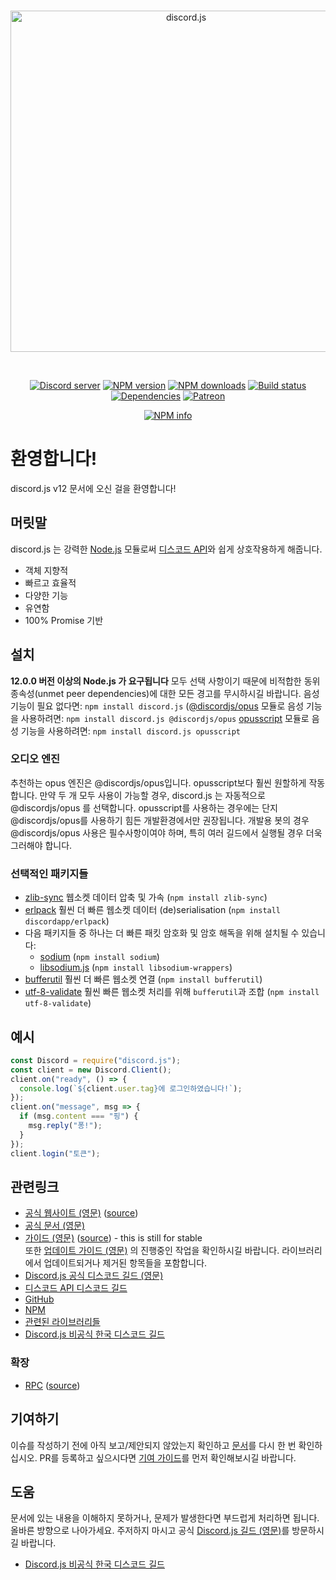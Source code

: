 <div align="center">
  <br />
  <p>
    <a href="https://discord.js.org"><img src="/static/logo.svg" width="546" alt="discord.js" id="djs-logo" /></a>
  </p>
  <br />
  <p>
    <a href="https://discord.gg/bRCvFy9"><img src="https://discordapp.com/api/guilds/222078108977594368/embed.png" alt="Discord server" /></a>
    <a href="https://www.npmjs.com/package/discord.js"><img src="https://img.shields.io/npm/v/discord.js.svg?maxAge=3600" alt="NPM version" /></a>
    <a href="https://www.npmjs.com/package/discord.js"><img src="https://img.shields.io/npm/dt/discord.js.svg?maxAge=3600" alt="NPM downloads" /></a>
    <a href="https://travis-ci.org/discordjs/discord.js"><img src="https://travis-ci.org/discordjs/discord.js.svg" alt="Build status" /></a>
    <a href="https://david-dm.org/discordjs/discord.js"><img src="https://img.shields.io/david/discordjs/discord.js.svg?maxAge=3600" alt="Dependencies" /></a>
    <a href="https://www.patreon.com/discordjs"><img src="https://img.shields.io/badge/donate-patreon-F96854.svg" alt="Patreon" /></a>
  </p>
  <p>
    <a href="https://nodei.co/npm/discord.js/"><img src="https://nodei.co/npm/discord.js.png?downloads=true&stars=true" alt="NPM info" /></a>
  </p>
</div>

# 환영합니다!

discord.js v12 문서에 오신 걸을 환영합니다!

## 머릿말

discord.js 는 강력한 [Node.js](https://nodejs.org) 모듈로써 [디스코드 API](https://discordapp.com/developers/docs/intro)와 쉽게 상호작용하게 해줍니다.

- 객체 지향적
- 빠르고 효율적
- 다양한 기능
- 유연함
- 100% Promise 기반

## 설치

**12.0.0 버전 이상의 Node.js 가 요구됩니다**
모두 선택 사항이기 때문에 비적합한 동위 종속성(unmet peer dependencies)에 대한 모든 경고를 무시하시길 바랍니다.
음성 기능이 필요 없다면: `npm install discord.js`
([@discordjs/opus](https://www.npmjs.com/package/@discordjs/opus) 모듈로 음성 기능을 사용하려면: `npm install discord.js @discordjs/opus`
[opusscript](https://www.npmjs.com/package/opusscript) 모듈로 음성 기능을 사용하려면: `npm install discord.js opusscript`

### 오디오 엔진

추천하는 opus 엔진은 @discordjs/opus입니다. opusscript보다 훨씬 원할하게 작동합니다. 만약 두 개 모두 사용이 가능할 경우, discord.js 는 자동적으로 @discordjs/opus 를 선택합니다.
opusscript를 사용하는 경우에는 단지 @discordjs/opus를 사용하기 힘든 개발환경에서만 권장됩니다.
개발용 봇의 경우 @discordjs/opus 사용은 필수사항이여야 하며, 특히 여러 길드에서 실행될 경우 더욱 그러해야 합니다.

### 선택적인 패키지들

- [zlib-sync](https://www.npmjs.com/package/zlib-sync) 웹소켓 데이터 압축 및 가속 (`npm install zlib-sync`)
- [erlpack](https://github.com/discordapp/erlpack) 훨씬 더 빠른 웹소켓 데이터 (de)serialisation (`npm install discordapp/erlpack`)
- 다음 패키지들 중 하나는 더 빠른 패킷 암호화 및 암호 해독을 위해 설치될 수 있습니다:
  - [sodium](https://www.npmjs.com/package/sodium) (`npm install sodium`)
  - [libsodium.js](https://www.npmjs.com/package/libsodium-wrappers) (`npm install libsodium-wrappers`)
- [bufferutil](https://www.npmjs.com/package/bufferutil) 훨씬 더 빠른 웹소켓 연결 (`npm install bufferutil`)
- [utf-8-validate](https://www.npmjs.com/package/utf-8-validate) 훨씬 빠른 웹소켓 처리를 위해 `bufferutil`과 조합 (`npm install utf-8-validate`)

## 예시

```js
const Discord = require("discord.js");
const client = new Discord.Client();
client.on("ready", () => {
  console.log(`${client.user.tag}에 로그인하였습니다!`);
});
client.on("message", msg => {
  if (msg.content === "핑") {
    msg.reply("퐁!");
  }
});
client.login("토큰");
```

## 관련링크

- [공식 웹사이트 (영문)](https://discord.js.org/) ([source](https://github.com/discordjs/website))
- [공식 문서 (영문)](https://discord.js.org/#/docs/main/master/general/welcome)
- [가이드 (영문)](https://discordjs.guide/) ([source](https://github.com/discordjs/guide)) - this is still for stable  
  또한 [업데이트 가이드 (영문)](https://discordjs.guide/additional-info/changes-in-v12.html) 의 진행중인 작업을 확인하시길 바랍니다. 라이브러리에서 업데이트되거나 제거된 항목들을 포함합니다.
- [Discord.js 공식 디스코드 길드 (영문)](https://discord.gg/bRCvFy9)
- [디스코드 API 디스코드 길드](https://discord.gg/discord-api)
- [GitHub](https://github.com/discordjs/discord.js)
- [NPM](https://www.npmjs.com/package/discord.js)
- [관련된 라이브러리들](https://discordapi.com/unofficial/libs.html)
- [Discord.js 비공식 한국 디스코드 길드](https://discord.gg/TwZeg6z)

### 확장

- [RPC](https://www.npmjs.com/package/discord-rpc) ([source](https://github.com/discordjs/RPC))

## 기여하기

이슈를 작성하기 전에 아직 보고/제안되지 않았는지 확인하고 [문서](https://discord.js.org/#/docs)를 다시 한 번 확인하십시오.
PR를 등록하고 싶으시다면 [기여 가이드](https://github.com/discordjs/discord.js/blob/master/.github/CONTRIBUTING.md)를 먼저 확인해보시길 바랍니다.

## 도움

문서에 있는 내용을 이해하지 못하거나, 문제가 발생한다면 부드럽게 처리하면 됩니다.
올바른 방향으로 나아가세요. 주저하지 마시고 공식 [Discord.js 길드 (영문)](https://discord.gg/bRCvFy9)를 방문하시길 바랍니다.

- [Discord.js 비공식 한국 디스코드 길드](https://discord.gg/TwZeg6z)
